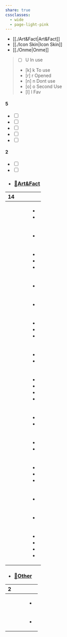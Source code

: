 ```yaml
---
share: true
cssclasses:
  - wide
  - page-light-pink
---
```

- [[./Art&Fact|Art&Fact]]
- [[./Icon Skin|Icon Skin]]
- [[./Onme|Onme]]
> - [ ] U In use 
> - [k] k To use 
> - [r] r Opened 
> - [n] n Dont use 
> - [o] o Second Use 
> - [l] l Fav


<div><h4><span></span><span class="dataview small-text">5</span></h4><div class="dataview result-group"><ul class="contains-task-list"><li data-task="x" class="dataview task-list-item is-checked"><input type="checkbox" class="dataview task-list-item-checkbox"><span></span></li><li data-task="x" class="dataview task-list-item is-checked"><input type="checkbox" class="dataview task-list-item-checkbox"><span></span></li><li data-task="x" class="dataview task-list-item is-checked"><input type="checkbox" class="dataview task-list-item-checkbox"><span></span></li><li data-task="x" class="dataview task-list-item is-checked"><input type="checkbox" class="dataview task-list-item-checkbox"><span></span></li><li data-task="x" class="dataview task-list-item is-checked"><input type="checkbox" class="dataview task-list-item-checkbox"><span></span></li></ul></div><h4><span></span><span class="dataview small-text">2</span></h4><div class="dataview result-group"><ul class="contains-task-list"><li data-task="x" class="dataview task-list-item is-checked"><input type="checkbox" class="dataview task-list-item-checkbox"><span></span></li><li data-task="x" class="dataview task-list-item is-checked"><input type="checkbox" class="dataview task-list-item-checkbox"><span></span></li></ul></div></div>

<h3><ul class="dataview dataview-ul dataview-result-list-root-ul"><li class="dataview-result-list-li"><span><p><a data-tooltip-position="top" aria-label="02 Review/Skincare/Art&amp;Fact.md" data-href="02 Review/Skincare/Art&amp;Fact.md" href="02 Review/Skincare/Art&amp;Fact.md" class="internal-link data-link-icon data-link-icon-after data-link-text" target="_blank" rel="noopener" data-link-tags="" data-link-path="02 Review/Skincare/Art&amp;Fact.md" style="--data-link-path: 02 Review/Skincare/Art&amp;Fact.md;"><span class="iconize-icon-in-link" title="🧼" aria-label="🧼" data-icon="🧼" aria-hidden="true">🧼</span>Art&amp;Fact</a></p></span></li></ul></h3><div><table class="dataview table-view-table"><thead class="table-view-thead"><tr class="table-view-tr-header"><th class="table-view-th"><span></span><span class="dataview small-text">14</span></th><th class="table-view-th"><span></span></th><th class="table-view-th"><span></span></th><th class="table-view-th"><span></span></th></tr></thead><tbody class="table-view-tbody"><tr><td><span></span></td><td><span></span></td><td><span></span></td><td><ul class="dataview dataview-ul dataview-result-list-ul"><li class="dataview-result-list-li"><span></span></li><li class="dataview-result-list-li"><span></span></li></ul></td></tr><tr><td><span></span></td><td><span></span></td><td><span></span></td><td><ul class="dataview dataview-ul dataview-result-list-ul"><li class="dataview-result-list-li"><span></span></li></ul></td></tr><tr><td><span></span></td><td><span></span></td><td><span></span></td><td><ul class="dataview dataview-ul dataview-result-list-ul"><li class="dataview-result-list-li"><span></span></li><li class="dataview-result-list-li"><span></span></li><li class="dataview-result-list-li"><span></span></li></ul></td></tr><tr><td><span></span></td><td><span></span></td><td><span></span></td><td><ul class="dataview dataview-ul dataview-result-list-ul"><li class="dataview-result-list-li"><span></span></li></ul></td></tr><tr><td><span></span></td><td><span></span></td><td><span></span></td><td><ul class="dataview dataview-ul dataview-result-list-ul"><li class="dataview-result-list-li"><span></span></li></ul></td></tr><tr><td><span></span></td><td><span></span></td><td><span></span></td><td><ul class="dataview dataview-ul dataview-result-list-ul"><li class="dataview-result-list-li"><span></span></li><li class="dataview-result-list-li"><span></span></li><li class="dataview-result-list-li"><span></span></li></ul></td></tr><tr><td><span></span></td><td><span></span></td><td><span></span></td><td><ul class="dataview dataview-ul dataview-result-list-ul"><li class="dataview-result-list-li"><span></span></li><li class="dataview-result-list-li"><span></span></li></ul></td></tr><tr><td><span></span></td><td><span></span></td><td><span></span></td><td><ul class="dataview dataview-ul dataview-result-list-ul"><li class="dataview-result-list-li"><span></span></li><li class="dataview-result-list-li"><span></span></li><li class="dataview-result-list-li"><span></span></li><li class="dataview-result-list-li"><span></span></li></ul></td></tr><tr><td><span></span></td><td><span></span></td><td><span></span></td><td><ul class="dataview dataview-ul dataview-result-list-ul"><li class="dataview-result-list-li"><span></span></li><li class="dataview-result-list-li"><span></span></li></ul></td></tr><tr><td><span></span></td><td><span></span></td><td><span></span></td><td><ul class="dataview dataview-ul dataview-result-list-ul"><li class="dataview-result-list-li"><span></span></li><li class="dataview-result-list-li"><span></span></li></ul></td></tr><tr><td><span></span></td><td><span></span></td><td><span></span></td><td><ul class="dataview dataview-ul dataview-result-list-ul"><li class="dataview-result-list-li"><span></span></li><li class="dataview-result-list-li"><span></span></li><li class="dataview-result-list-li"><span></span></li></ul></td></tr><tr><td><span></span></td><td><span></span></td><td><span></span></td><td><ul class="dataview dataview-ul dataview-result-list-ul"><li class="dataview-result-list-li"><span></span></li></ul></td></tr><tr><td><span></span></td><td><span></span></td><td><span></span></td><td><ul class="dataview dataview-ul dataview-result-list-ul"><li class="dataview-result-list-li"><span></span></li></ul></td></tr><tr><td><span></span></td><td><span></span></td><td><span></span></td><td><ul class="dataview dataview-ul dataview-result-list-ul"><li class="dataview-result-list-li"><span></span></li><li class="dataview-result-list-li"><span></span></li><li class="dataview-result-list-li"><span></span></li><li class="dataview-result-list-li"><span></span></li></ul></td></tr></tbody></table></div><h3><ul class="dataview dataview-ul dataview-result-list-root-ul"><li class="dataview-result-list-li"><span><p><a data-tooltip-position="top" aria-label="02 Review/Skincare/Other.md" data-href="02 Review/Skincare/Other.md" href="02 Review/Skincare/Other.md" class="internal-link data-link-icon data-link-icon-after data-link-text" target="_blank" rel="noopener" data-link-tags="" data-link-path="02 Review/Skincare/Other.md" style="--data-link-path: 02 Review/Skincare/Other.md;"><span class="iconize-icon-in-link" title="🧪" aria-label="🧪" data-icon="🧪" aria-hidden="true">🧪</span>Other</a></p></span></li></ul></h3><div><table class="dataview table-view-table"><thead class="table-view-thead"><tr class="table-view-tr-header"><th class="table-view-th"><span></span><span class="dataview small-text">2</span></th><th class="table-view-th"><span></span></th><th class="table-view-th"><span></span></th><th class="table-view-th"><span></span></th></tr></thead><tbody class="table-view-tbody"><tr><td><span></span></td><td><span></span></td><td><span></span></td><td><ul class="dataview dataview-ul dataview-result-list-ul"><li class="dataview-result-list-li"><span></span></li></ul></td></tr><tr><td><span></span></td><td><span></span></td><td><span></span></td><td><ul class="dataview dataview-ul dataview-result-list-ul"><li class="dataview-result-list-li"><span></span></li></ul></td></tr></tbody></table></div>







